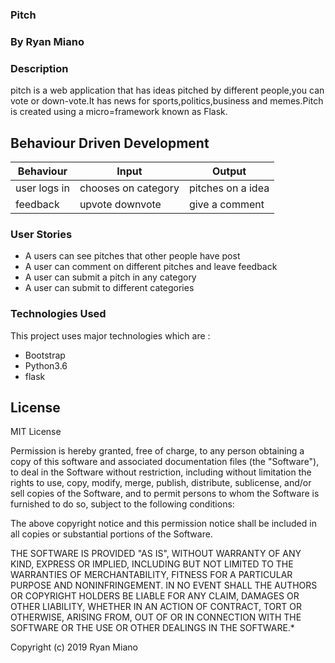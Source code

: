 ### Pitch
### By Ryan Miano


### Description
pitch is a web application that has ideas pitched by different people,you can vote or down-vote.It has news for sports,politics,business and memes.Pitch is created using a micro=framework known as Flask.


## Behaviour Driven Development
Behaviour |	Input |	Output
----|----|----
user logs in |	chooses on category|	pitches on a idea
feedback|	upvote downvote	|give a comment


### User Stories
- A users can see pitches that other people have post
- A user can comment on different pitches and leave feedback
- A user can submit a pitch in any category
- A user can submit to different categories

### Technologies Used
This project uses major technologies which are :
- Bootstrap
- Python3.6
- flask

## License
 MIT License

Permission is hereby granted, free of charge, to any person obtaining a copy of this software and associated documentation files (the "Software"), to deal in the Software without restriction, including without limitation the rights to use, copy, modify, merge, publish, distribute, sublicense, and/or sell copies of the Software, and to permit persons to whom the Software is furnished to do so, subject to the following conditions:

The above copyright notice and this permission notice shall be included in all copies or substantial portions of the Software.

THE SOFTWARE IS PROVIDED "AS IS", WITHOUT WARRANTY OF ANY KIND, EXPRESS OR IMPLIED, INCLUDING BUT NOT LIMITED TO THE WARRANTIES OF MERCHANTABILITY, FITNESS FOR A PARTICULAR PURPOSE AND NONINFRINGEMENT. IN NO EVENT SHALL THE AUTHORS OR COPYRIGHT HOLDERS BE LIABLE FOR ANY CLAIM, DAMAGES OR OTHER LIABILITY, WHETHER IN AN ACTION OF CONTRACT, TORT OR OTHERWISE, ARISING FROM, OUT OF OR IN CONNECTION WITH THE SOFTWARE OR THE USE OR OTHER DEALINGS IN THE SOFTWARE.*

Copyright (c) 2019 Ryan Miano
